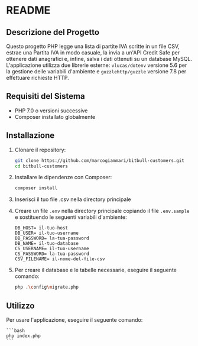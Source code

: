 # README

## Descrizione del Progetto

Questo progetto PHP legge una lista di partite IVA scritte in un file CSV, estrae una Partita IVA in modo casuale, la invia a un'API Credit Safe per ottenere dati anagrafici e, infine, salva i dati ottenuti su un database MySQL. L'applicazione utilizza due librerie esterne: `vlucas/dotenv` versione 5.6 per la gestione delle variabili d'ambiente e `guzzlehttp/guzzle` versione 7.8 per effettuare richieste HTTP.

## Requisiti del Sistema

-   PHP 7.0 o versioni successive
-   Composer installato globalmente

## Installazione

1. Clonare il repository:

    ```bash
    git clone https://github.com/marcogiammari/bitbull-customers.git
    cd bitbull-customers
    ```

2. Installare le dipendenze con Composer:

    ```bash
    composer install
    ```

3. Inserisci il tuo file .csv nella directory principale

4. Creare un file `.env` nella directory principale copiando il file `.env.sample` e sostituendo le seguenti variabili d'ambiente:

    ```dotenv
    DB_HOST= il-tuo-host
    DB_USER= il-tuo-username
    DB_PASSWORD= la-tua-password
    DB_NAME= il-tuo-database
    CS_USERNAME= il-tuo-username
    CS_PASSWORD= la-tua-password
    CSV_FILENAME= il-nome-del-file-csv
    ```

5. Per creare il database e le tabelle necessarie, eseguire il seguente comando:

    ```bash
    php .\config\migrate.php
    ```

## Utilizzo

Per usare l'applicazione, eseguire il seguente comando:

    ```bash
    php index.php
    ```

